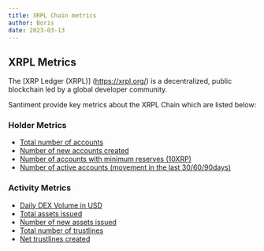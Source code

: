 ```yaml
---
title: XRPL Chain metrics
author: Boris
date: 2023-03-13
---
```


## XRPL Metrics

The [XRP Ledger (XRPL)] (https://xrpl.org/) is a decentralized, public blockchain led by a global developer community.

Santiment provide key metrics about the XRPL Chain which are listed below:

### Holder Metrics
- [Total number of accounts](/metrics/xrpl/total-number-of-accounts)
- [Number of new accounts created](/metrics/network-growth/)
- [Number of accounts with minimum reserves (10XRP)](/metrics/xrpl/number-of-accounts-with-minimum-reserves)
- [Number of active accounts (movement in the last 30/60/90days)](/metrics/xrpl/number-of-active-accounts)

### Activity Metrics
- [Daily DEX Volume in USD](/metrics/xrpl/daily-dex-volume-in-usd)
- [Total assets issued](/metrics/xrpl/assets-issued)
- [Number of new assets issued](/metrics/xrpl/assets-issued)
- [Total number of trustlines](/metrics/xrpl/trustline-count)
- [Net trustlines created](/metrics/xrpl/trustline-count)